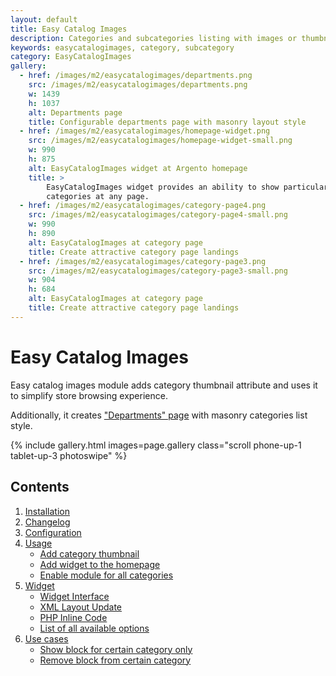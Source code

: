 ```yaml
---
layout: default
title: Easy Catalog Images
description: Categories and subcategories listing with images or thumbnails
keywords: easycatalogimages, category, subcategory
category: EasyCatalogImages
gallery:
  - href: /images/m2/easycatalogimages/departments.png
    src: /images/m2/easycatalogimages/departments.png
    w: 1439
    h: 1037
    alt: Departments page
    title: Configurable departments page with masonry layout style
  - href: /images/m2/easycatalogimages/homepage-widget.png
    src: /images/m2/easycatalogimages/homepage-widget-small.png
    w: 990
    h: 875
    alt: EasyCatalogImages widget at Argento homepage
    title: >
        EasyCatalogImages widget provides an ability to show particular
        categories at any page.
  - href: /images/m2/easycatalogimages/category-page4.png
    src: /images/m2/easycatalogimages/category-page4-small.png
    w: 990
    h: 890
    alt: EasyCatalogImages at category page
    title: Create attractive category page landings
  - href: /images/m2/easycatalogimages/category-page3.png
    src: /images/m2/easycatalogimages/category-page3-small.png
    w: 904
    h: 684
    alt: EasyCatalogImages at category page
    title: Create attractive category page landings
---
```


# Easy Catalog Images

Easy catalog images module adds category thumbnail attribute and uses it to
simplify store browsing experience.

Additionally, it creates ["Departments" page](configuration/#departments-page-section)
with masonry categories list style.

{% include gallery.html images=page.gallery class="scroll phone-up-1 tablet-up-3 photoswipe" %}

## Contents

 1. [Installation](installation/)
 2. [Changelog](changelog/)
 3. [Configuration](configuration/)
 4. [Usage](usage/)
    - [Add category thumbnail](usage/#add-category-thumbnail)
    - [Add widget to the homepage](usage/#add-widget-to-the-homepage)
    - [Enable module for all categories](usage/#enable-module-for-all-categories)
 4. [Widget](widget/)
    - [Widget Interface](widget/#widget-interface)
    - [XML Layout Update](widget/#xml-layout-update)
    - [PHP Inline Code](widget/#php-inline-code)
    - [List of all available options](widget/#settings)
 5. [Use cases](use-cases/)
    - [Show block for certain category only](use-cases/#show-block-for-certain-category-only)
    - [Remove block from certain category](use-cases/#remove-block-from-certain-category)
